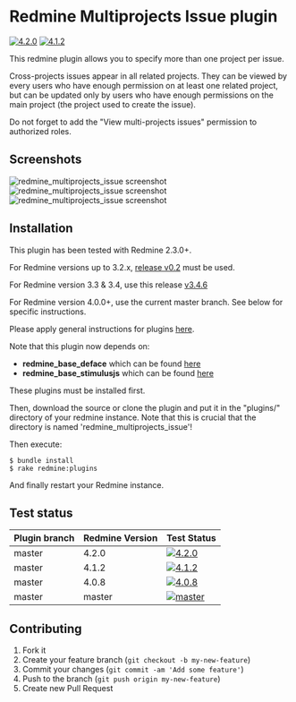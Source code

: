 Redmine Multiprojects Issue plugin
======================

[![4.2.0][1]][5]
[![4.1.2][2]][5]

This redmine plugin allows you to specify more than one project per issue.

Cross-projects issues appear in all related projects. They can be viewed by every users who have enough permission on at least one related project, but can be updated only by users who have enough permissions on the main project (the project used to create the issue).

Do not forget to add the "View multi-projects issues" permission to authorized roles.

Screenshots
------------

![redmine_multiprojects_issue screenshot](https://raw.githubusercontent.com/nanego/redmine_multiprojects_issue/master/assets/images/multiprojects_show.png)
![redmine_multiprojects_issue screenshot](https://raw.githubusercontent.com/nanego/redmine_multiprojects_issue/master/assets/images/multiprojects_issues.png)
![redmine_multiprojects_issue screenshot](https://raw.githubusercontent.com/nanego/redmine_multiprojects_issue/master/assets/images/multiprojects_edit.png)

Installation
------------

This plugin has been tested with Redmine 2.3.0+.

For Redmine versions up to 3.2.x, [release v0.2](https://github.com/nanego/redmine_multiprojects_issue/releases/tag/v0.2) must be used.

For Redmine version 3.3 & 3.4, use this release [v3.4.6](https://github.com/nanego/redmine_multiprojects_issue/releases/tag/v3.4.6)

For Redmine version 4.0.0+, use the current master branch. See below for specific instructions.

Please apply general instructions for plugins [here](http://www.redmine.org/wiki/redmine/Plugins).

Note that this plugin now depends on:

* **redmine_base_deface** which can be found [here](https://github.com/jbbarth/redmine_base_deface)
* **redmine_base_stimulusjs** which can be found [here](https://github.com/nanego/redmine_base_stimulusjs)

These plugins must be installed first.

Then, download the source or clone the plugin and put it in the "plugins/" directory of your redmine instance. Note that this is crucial that the directory is named 'redmine_multiprojects_issue'!

Then execute:

    $ bundle install
    $ rake redmine:plugins

And finally restart your Redmine instance.

## Test status

|Plugin branch| Redmine Version   | Test Status      |
|-------------|-------------------|------------------|
|master       | 4.2.0             | [![4.2.0][1]][5] |  
|master       | 4.1.2             | [![4.1.2][2]][5] |  
|master       | 4.0.8             | [![4.0.8][3]][5] |
|master       | master            | [![master][4]][5]|

[1]: https://github.com/nanego/redmine_multiprojects_issue/actions/workflows/4.2.0.yml/badge.svg
[2]: https://github.com/nanego/redmine_multiprojects_issue/actions/workflows/4.1.2.yml/badge.svg
[3]: https://github.com/nanego/redmine_multiprojects_issue/actions/workflows/4.0.8.yml/badge.svg
[4]: https://github.com/nanego/redmine_multiprojects_issue/actions/workflows/master.yml/badge.svg
[5]: https://github.com/nanego/redmine_multiprojects_issue/actions

Contributing
------------

1. Fork it
2. Create your feature branch (`git checkout -b my-new-feature`)
3. Commit your changes (`git commit -am 'Add some feature'`)
4. Push to the branch (`git push origin my-new-feature`)
5. Create new Pull Request
